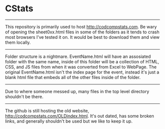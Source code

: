 # CStats
---
This repository is primarily used to host http://codcompstats.com. 
Be wary of opening the sheet0xx.html files in some of the folders as it tends to crash most browsers I've tested it on. It would be best to download them and view them locally. 

---

Folder structure is a nightmare. EventName.html will have an assosiated folder with the same name, inside of this folder will be a collection of HTML, CSS, and JS files from when it was converted from Excel to WebPage. The original EventName.html isn't the index page for the event, instead it's just a blank html file that embeds all of the other files inside of the folder.  

---

Due to where someone messed up, many files in the top level directory shouldn't be there.   

---  

The github is still hosting the old website, http://codcompstats.com/OLDindex.html. It's out dated, has some broken links, and generally shouldn't be used but we like to keep it up.  
